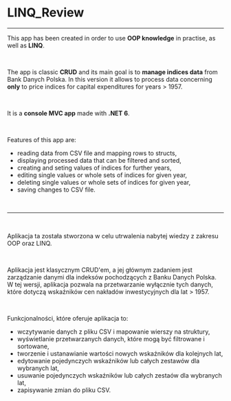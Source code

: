 # LINQ_Review
---

This app has been created in order to use **OOP knowledge** in practise, as well as **LINQ**.

<br/>

The app is classic **CRUD** and its main goal is to **manage indices data** from Bank Danych Polska. In this version it allows to process data concerning **only** to price indices for capital expenditures for years > 1957. 

<br/>

It is a **console MVC app** made with **.NET 6**.

<br/>

Features of this app are:
* reading data from CSV file and mapping rows to structs,
* displaying processed data that can be filtered and sorted,
* creating and seting values of indices for further years,
* editing single values or whole sets of indices for given year,
* deleting single values or whole sets of indices for given year,
* saving changes to CSV file.

<br/>

---

<br/>

Aplikacja ta została stworzona w celu utrwalenia nabytej wiedzy z zakresu OOP oraz LINQ.

<br/>

Aplikacja jest klasycznym CRUD'em, a jej głównym zadaniem jest zarządzanie danymi dla indeksów pochodzących z Banku Danych Polska. W tej wersji, aplikacja pozwala na przetwarzanie wyłącznie tych danych, które dotyczą wskaźników cen nakładów inwestycyjnych dla lat > 1957.

</br>

Funkcjonalności, które oferuje aplikacja to:
* wczytywanie danych z pliku CSV i mapowanie wierszy na struktury,
* wyświetlanie przetwarzanych danych, które mogą być filtrowane i sortowane,
* tworzenie i ustanawianie wartości nowych wskaźników dla kolejnych lat,
* edytowanie pojedynczych wskaźników lub całych zestawów dla wybranych lat,
* usuwanie pojedynczych wskaźników lub całych zestaów dla wybranych lat,
* zapisywanie zmian do pliku CSV.
